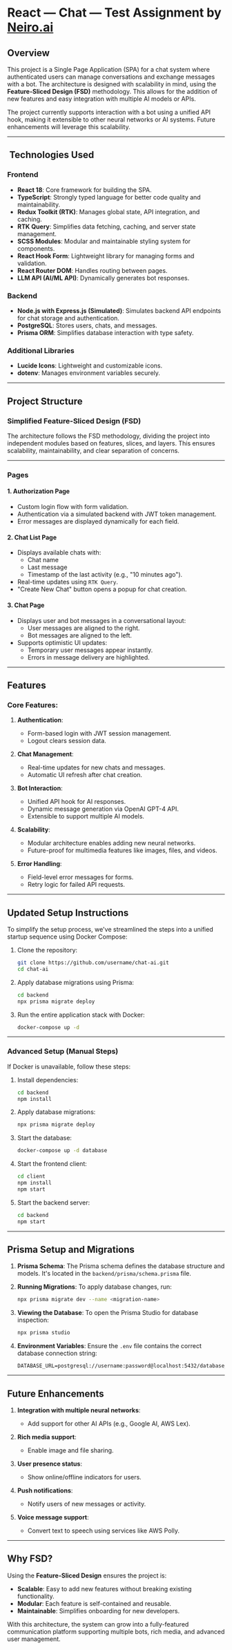 # React — Chat — Test Assignment by [Neiro.ai](http://Neiro.ai)

## Overview

This project is a Single Page Application (SPA) for a chat system where authenticated users can manage conversations and exchange messages with a bot. The architecture is designed with scalability in mind, using the **Feature-Sliced Design (FSD)** methodology. This allows for the addition of new features and easy integration with multiple AI models or APIs.

The project currently supports interaction with a bot using a unified API hook, making it extensible to other neural networks or AI systems. Future enhancements will leverage this scalability.

---

## ️ Technologies Used

### **Frontend**

- **React 18**: Core framework for building the SPA.
- **TypeScript**: Strongly typed language for better code quality and maintainability.
- **Redux Toolkit (RTK)**: Manages global state, API integration, and caching.
- **RTK Query**: Simplifies data fetching, caching, and server state management.
- **SCSS Modules**: Modular and maintainable styling system for components.
- **React Hook Form**: Lightweight library for managing forms and validation.
- **React Router DOM**: Handles routing between pages.
- **LLM API (AI/ML API)**: Dynamically generates bot responses.

### **Backend**

- **Node.js with Express.js (Simulated)**: Simulates backend API endpoints for chat storage and authentication.
- **PostgreSQL**: Stores users, chats, and messages.
- **Prisma ORM**: Simplifies database interaction with type safety.

### **Additional Libraries**

- **Lucide Icons**: Lightweight and customizable icons.
- **dotenv**: Manages environment variables securely.

---

## Project Structure

### Simplified Feature-Sliced Design (FSD)

The architecture follows the FSD methodology, dividing the project into independent modules based on features, slices, and layers. This ensures scalability, maintainability, and clear separation of concerns.

---

### **Pages**

#### 1. **Authorization Page**

- Custom login flow with form validation.
- Authentication via a simulated backend with JWT token management.
- Error messages are displayed dynamically for each field.

#### 2. **Chat List Page**

- Displays available chats with:
    - Chat name
    - Last message
    - Timestamp of the last activity (e.g., "10 minutes ago").
- Real-time updates using `RTK Query`.
- "Create New Chat" button opens a popup for chat creation.

#### 3. **Chat Page**

- Displays user and bot messages in a conversational layout:
    - User messages are aligned to the right.
    - Bot messages are aligned to the left.
- Supports optimistic UI updates:
    - Temporary user messages appear instantly.
    - Errors in message delivery are highlighted.

---

## Features

### Core Features:

1. **Authentication**:
    - Form-based login with JWT session management.
    - Logout clears session data.

2. **Chat Management**:
    - Real-time updates for new chats and messages.
    - Automatic UI refresh after chat creation.

3. **Bot Interaction**:
    - Unified API hook for AI responses.
    - Dynamic message generation via OpenAI GPT-4 API.
    - Extensible to support multiple AI models.

4. **Scalability**:
    - Modular architecture enables adding new neural networks.
    - Future-proof for multimedia features like images, files, and videos.

5. **Error Handling**:
    - Field-level error messages for forms.
    - Retry logic for failed API requests.

---

## Updated Setup Instructions

To simplify the setup process, we've streamlined the steps into a unified startup sequence using Docker Compose:

1. Clone the repository:
   ```bash
   git clone https://github.com/username/chat-ai.git
   cd chat-ai
   ```

2. Apply database migrations using Prisma:
   ```bash
   cd backend
   npx prisma migrate deploy
   ```

3. Run the entire application stack with Docker:
   ```bash
   docker-compose up -d
   ```

---

### Advanced Setup (Manual Steps)

If Docker is unavailable, follow these steps:

1. Install dependencies:
   ```bash
   cd backend
   npm install
   ```

2. Apply database migrations:
   ```bash
   npx prisma migrate deploy
   ```

3. Start the database:
   ```bash
   docker-compose up -d database
   ```

4. Start the frontend client:
   ```bash
   cd client
   npm install
   npm start
   ```

5. Start the backend server:
   ```bash
   cd backend
   npm start
   ```

---

## Prisma Setup and Migrations

1. **Prisma Schema**: The Prisma schema defines the database structure and models. It's located in the `backend/prisma/schema.prisma` file.

2. **Running Migrations**:
   To apply database changes, run:
   ```bash
   npx prisma migrate dev --name <migration-name>
   ```

3. **Viewing the Database**:
   To open the Prisma Studio for database inspection:
   ```bash
   npx prisma studio
   ```

4. **Environment Variables**:
   Ensure the `.env` file contains the correct database connection string:
   ```
   DATABASE_URL=postgresql://username:password@localhost:5432/database_name
   ```

---

## Future Enhancements

1. **Integration with multiple neural networks**:
    - Add support for other AI APIs (e.g., Google AI, AWS Lex).

2. **Rich media support**:
    - Enable image and file sharing.

3. **User presence status**:
    - Show online/offline indicators for users.

4. **Push notifications**:
    - Notify users of new messages or activity.

5. **Voice message support**:
    - Convert text to speech using services like AWS Polly.

---

## Why FSD?

Using the **Feature-Sliced Design** ensures the project is:

- **Scalable**: Easy to add new features without breaking existing functionality.
- **Modular**: Each feature is self-contained and reusable.
- **Maintainable**: Simplifies onboarding for new developers.

With this architecture, the system can grow into a fully-featured communication platform supporting multiple bots, rich media, and advanced user management.